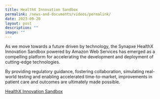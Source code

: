 ```yaml
---
title: HealthX Innovation Sandbox
permalink: /news-and-documents/videos/permalink/
date: 2023-09-20
layout: post
description: ""
image: ""
---
```

As we move towards a future driven by technology, the Synapxe HealthX Innovation Sandbox powered by Amazon Web Services has emerged as a compelling platform for accelerating the development and deployment of cutting-edge technologies.

By providing regulatory guidance, fostering collaboration, simulating real-world testing and enabling accelerated time-to-market, improvements in patient care and outcomes are ultimately made possible.

[HealthX Innovation Sandbox](https://github.com/HealthTechSG/InnovationSandbox/blob/main/AWS%20-%20Synapxe%20HealthX%20Sandbox%20-%20Video%20with%20Subtitle.mp4)